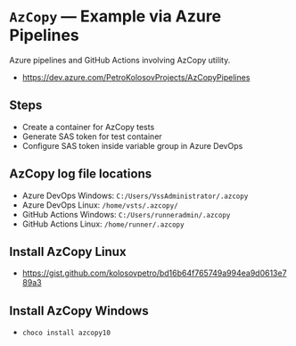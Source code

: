 # `AzCopy` &mdash; Example via Azure Pipelines

Azure pipelines and GitHub Actions involving AzCopy utility.

- https://dev.azure.com/PetroKolosovProjects/AzCopyPipelines

## Steps

- Create a container for AzCopy tests
- Generate SAS token for test container
- Configure SAS token inside variable group in Azure DevOps

## AzCopy log file locations

- Azure DevOps Windows: `C:/Users/VssAdministrator/.azcopy`
- Azure DevOps Linux: `/home/vsts/.azcopy/`
- GitHub Actions Windows: `C:/Users/runneradmin/.azcopy`
- GitHub Actions Linux: `/home/runner/.azcopy`

## Install AzCopy Linux

- https://gist.github.com/kolosovpetro/bd16b64f765749a994ea9d0613e789a3

## Install AzCopy Windows

- `choco install azcopy10`
